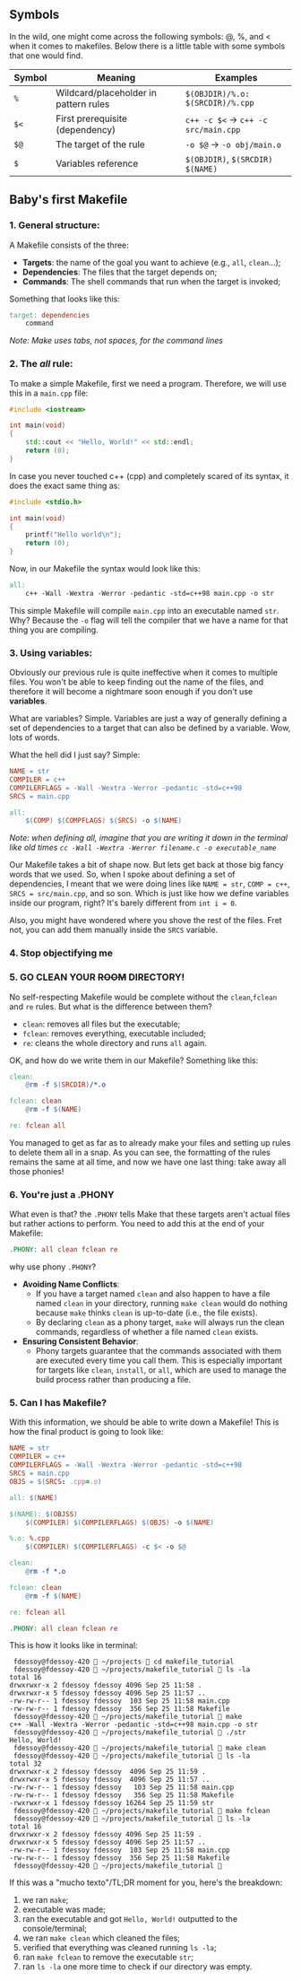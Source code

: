 ## Symbols

In the wild, one might come across the following symbols: @, %, and < when it comes to makefiles. Below there is a little table with some symbols that one would find.

| Symbol | Meaning                               | Examples                            |
| ------ | ------------------------------------- | ----------------------------------- |
| `%`    | Wildcard/placeholder in pattern rules | `$(OBJDIR)/%.o: $(SRCDIR)/%.cpp`    |
| `$<`   | First prerequisite (dependency)       | `c++ -c $<` → `c++ -c src/main.cpp` |
| `$@`   | The target of the rule                | `-o $@` → `-o obj/main.o`           |
| `$`    | Variables reference                   | `$(OBJDIR)`, `$(SRCDIR)` `$(NAME)`  |

## **Baby's first Makefile**

### 1. General structure:

A Makefile consists of the three:

- **Targets**: the name of the goal you want to achieve (e.g., `all`, `clean`...);
- **Dependencies**: The files that the target depends on;
- **Commands**: The shell commands that run when the target is invoked;

Something that looks like this:

```Makefile
target: dependencies
	command
```
_Note: Make uses tabs, not spaces, for the command lines_

### 2. The _all_ rule:

To make a simple Makefile, first we need a program. Therefore, we will use this in a `main.cpp` file:

```cpp
#include <iostream>

int main(void) 
{
    std::cout << "Hello, World!" << std::endl;
    return (0);
}
```

In case you never touched c++ (cpp) and completely scared of its syntax, it does the exact same thing as:

```c
#include <stdio.h>

int main(void)
{
	printf("Hello world\n");
	return (0);
}
```

Now, in our Makefile the syntax would look like this:

```makefile
all:
	c++ -Wall -Wextra -Werror -pedantic -std=c++98 main.cpp -o str
```

This simple Makefile will compile `main.cpp` into an executable named `str`. Why? Because the `-o` flag will tell the compiler that we have a name for that thing you are compiling.

### 3. Using variables:

Obviously our previous rule is quite ineffective when it comes to multiple files. You won't be able to keep finding out the name of the files, and therefore it will become a nightmare soon enough if you don't use **variables**.

What are variables? Simple. Variables are just a way of generally defining a set of dependencies to a target that can also be defined by a variable. Wow, lots of words.

What the hell did I just say? Simple:

```makefile
NAME = str
COMPILER = c++
COMPILERFLAGS = -Wall -Wextra -Werror -pedantic -std=c++98
SRCS = main.cpp

all:
	$(COMP) $(COMPFLAGS) $(SRCS) -o $(NAME)
```
_Note: when defining all, imagine that you are writing it down in the terminal like old times `cc -Wall -Wextra -Werror filename.c -o executable_name`_

Our Makefile takes a bit of shape now. But lets get back at those big fancy words that we used. So, when I spoke about defining a set of dependencies, I meant that we were doing lines like `NAME = str`, `COMP = c++`, `SRCS = src/main.cpp`, and so son. Which is just like how we define variables inside our program, right? It's barely different from `int i = 0`. 

Also, you might have wondered where you shove the rest of the files. Fret not, you can add them manually inside the `SRCS` variable.

### 4. Stop objectifying me


### 5. GO CLEAN YOUR ~~ROOM~~ DIRECTORY!

No self-respecting Makefile would be complete without the `clean`,`fclean` and `re` rules. But what is the difference between them?

- `clean`: removes all files but the executable;
- `fclean`: removes everything, executable included;
- `re`: cleans the whole directory and runs `all` again.

OK, and how do we write them in our Makefile? Something like this:

```makefile
clean:
	@rm -f $(SRCDIR)/*.o

fclean: clean
	@rm -f $(NAME)

re: fclean all
```

You managed to get as far as to already make your files and setting up rules to delete them all in a snap. As you can see, the formatting of the rules remains the same at all time, and now we have one last thing: take away all those phonies!

### 6. You're just a .PHONY

What even is that? the `.PHONY` tells Make that these targets aren't actual files but rather actions to perform. You need to add this at the end of your Makefile:

```makefile
.PHONY: all clean fclean re
```

why use phony `.PHONY`?

- **Avoiding Name Conflicts**:
    - If you have a target named `clean` and also happen to have a file named `clean` in your directory, running `make clean` would do nothing because `make` thinks `clean` is up-to-date (i.e., the file exists).
    - By declaring `clean` as a phony target, `make` will always run the clean commands, regardless of whether a file named `clean` exists.
-  **Ensuring Consistent Behavior**:
    - Phony targets guarantee that the commands associated with them are executed every time you call them. This is especially important for targets like `clean`, `install`, or `all`, which are used to manage the build process rather than producing a file.

### 5. Can I has  Makefile?

With this information, we should be able to write down a Makefile! This is how the final product is going to look like:

```makefile
NAME = str
COMPILER = c++
COMPILERFLAGS = -Wall -Wextra -Werror -pedantic -std=c++98
SRCS = main.cpp
OBJS = $(SRCS: .cpp=.o)

all: $(NAME)

$(NAME): $(OBJSS)
	$(COMPILER) $(COMPILERFLAGS) $(OBJS) -o $(NAME)

%.o: %.cpp
	$(COMPILER) $(COMPILERFLAGS) -c $< -o $@

clean:
	@rm -f *.o

fclean: clean
	@rm -f $(NAME)

re: fclean all

.PHONY: all clean fclean re
```


This is how it looks like in terminal:

```shell
 fdessoy@fdessoy-420  ~/projects  cd makefile_tutorial 
 fdessoy@fdessoy-420  ~/projects/makefile_tutorial  ls -la
total 16
drwxrwxr-x 2 fdessoy fdessoy 4096 Sep 25 11:58 .
drwxrwxr-x 5 fdessoy fdessoy 4096 Sep 25 11:57 ..
-rw-rw-r-- 1 fdessoy fdessoy  103 Sep 25 11:58 main.cpp
-rw-rw-r-- 1 fdessoy fdessoy  356 Sep 25 11:58 Makefile
 fdessoy@fdessoy-420  ~/projects/makefile_tutorial  make
c++ -Wall -Wextra -Werror -pedantic -std=c++98 main.cpp -o str
 fdessoy@fdessoy-420  ~/projects/makefile_tutorial  ./str
Hello, World!
 fdessoy@fdessoy-420  ~/projects/makefile_tutorial  make clean
 fdessoy@fdessoy-420  ~/projects/makefile_tutorial  ls -la     
total 32
drwxrwxr-x 2 fdessoy fdessoy  4096 Sep 25 11:59 .
drwxrwxr-x 5 fdessoy fdessoy  4096 Sep 25 11:57 ..
-rw-rw-r-- 1 fdessoy fdessoy   103 Sep 25 11:58 main.cpp
-rw-rw-r-- 1 fdessoy fdessoy   356 Sep 25 11:58 Makefile
-rwxrwxr-x 1 fdessoy fdessoy 16264 Sep 25 11:59 str
 fdessoy@fdessoy-420  ~/projects/makefile_tutorial  make fclean
 fdessoy@fdessoy-420  ~/projects/makefile_tutorial  ls -la
total 16
drwxrwxr-x 2 fdessoy fdessoy 4096 Sep 25 11:59 .
drwxrwxr-x 5 fdessoy fdessoy 4096 Sep 25 11:57 ..
-rw-rw-r-- 1 fdessoy fdessoy  103 Sep 25 11:58 main.cpp
-rw-rw-r-- 1 fdessoy fdessoy  356 Sep 25 11:58 Makefile
 fdessoy@fdessoy-420  ~/projects/makefile_tutorial  
```

If this was a "mucho texto"/TL;DR moment for you, here's the breakdown:

1. we ran `make`;
2. executable was made;
3. ran the executable and got `Hello, World!` outputted to the console/terminal;
4. we ran `make clean` which cleaned the files;
5. verified that everything was cleaned running `ls -la`;
6. ran `make fclean` to remove the executable `str`;
7. ran `ls -la` one more time to check if our directory was empty.

